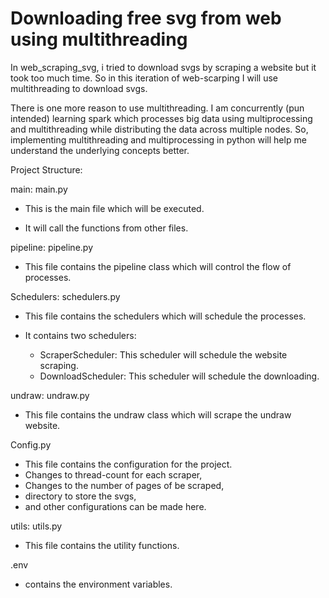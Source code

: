 # Downloading free svg from web using multithreading

In web_scraping_svg, i tried to download svgs by scraping a website
but it took too much time. So in this iteration of web-scarping 
I will use multithreading to download svgs.

There is one more reason to use multithreading.
I am concurrently (pun intended) learning spark which
processes big data using multiprocessing and multithreading while
distributing the data across multiple nodes. So, implementing multithreading and multiprocessing 
in python will help me understand the underlying concepts better.

Project Structure:

main: main.py
    
- This is the main file which will be executed.

- It will call the functions from other files.

pipeline: pipeline.py
    
- This file contains the pipeline class which will control the flow of processes.
   
Schedulers: schedulers.py

- This file contains the schedulers which will schedule the processes.

- It contains two schedulers: 
    - ScraperScheduler: This scheduler will schedule the website scraping.
    - DownloadScheduler: This scheduler will schedule the downloading.

undraw: undraw.py
    
- This file contains the undraw class which will scrape the undraw website.

Config.py

- This file contains the configuration for the project.
- Changes to thread-count for each scraper,
- Changes to the number of pages of be scraped,
- directory to store the svgs,
- and other configurations can be made here.

utils: utils.py

- This file contains the utility functions.

.env

- contains the environment variables.

